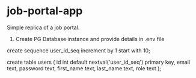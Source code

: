 # job-portal-app
Simple replica of a job portal.

1. Create PG Database instance and provide details in .env file

create sequence user_id_seq increment by 1 start with 10;  

create table users (
	id int default nextval('user_id_seq') primary key,
	email text,
	password text,
	first_name text,
	last_name text, 
	role text
); 

